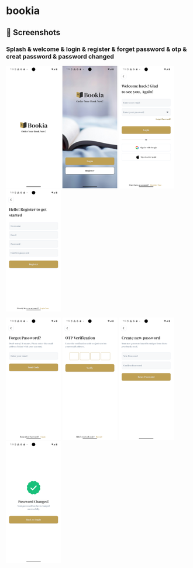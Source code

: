 # bookia

## 📸 Screenshots

### Splash & welcome & login & register & forget password & otp & creat password & password changed
<p float="left">
  <img src="splash.png" width="150" />
  <img src="welcome.png" width="150" />
  <img src="login.png" width="150" />
  <img src="register.png" width="150" />
</p>

<p float="left">
  <img src="forget_password.png" width="150" />
  <img src="otp.png" width="150" />
  <img src="creat_password.png" width="150" />
  <img src="password_changed.png" width="150" /> 
</p>




